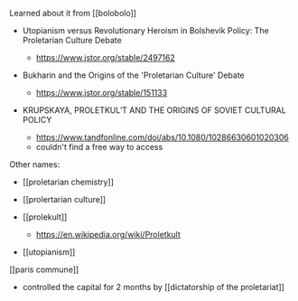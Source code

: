 Learned about it from [[bolobolo]]

-	Utopianism versus Revolutionary Heroism in Bolshevik Policy: The Proletarian Culture Debate
	-	https://www.jstor.org/stable/2497162

-	Bukharin and the Origins of the 'Proletarian Culture' Debate
	-	https://www.jstor.org/stable/151133
-	KRUPSKAYA, PROLETKUL’T AND THE ORIGINS OF SOVIET CULTURAL POLICY
	-	https://www.tandfonline.com/doi/abs/10.1080/10286630601020306
	-	couldn't find a free way to access

Other names:
-	[[proletarian chemistry]]
-	[[prolertarian culture]]
-	[[prolekult]]
	-	https://en.wikipedia.org/wiki/Proletkult



-	[[utopianism]]


[[paris commune]]
-	controlled the capital for 2 months by [[dictatorship of the proletariat]]